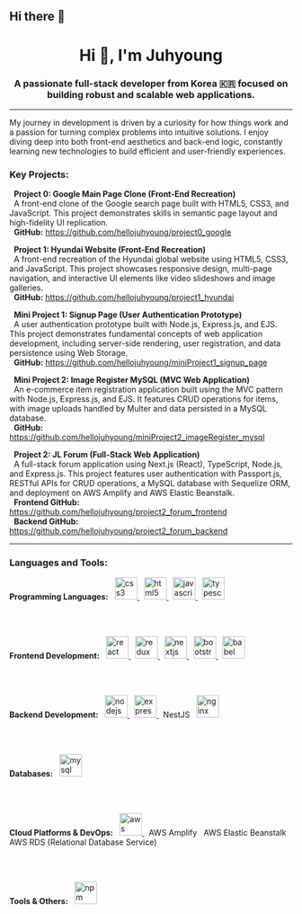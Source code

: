 ## Hi there 👋

<!--
**hellojuhyoung/hellojuhyoung** is a ✨ _special_ ✨ repository because its `README.md` (this file) appears on your GitHub profile.

Here are some ideas to get you started:

- 🔭 I’m currently working on ...
- 🌱 I’m currently learning ...
- 👯 I’m looking to collaborate on ...
- 🤔 I’m looking for help with ...
- 💬 Ask me about ...
- 📫 How to reach me: ...
- 😄 Pronouns: ...
- ⚡ Fun fact: ...
-->


<h1 align="center">Hi 👋, I'm Juhyoung</h1>
<h3 align="center">A passionate full-stack developer from Korea 🇰🇷 focused on building robust and scalable web applications.</h3>

---

<p align="left">
  My journey in development is driven by a curiosity for how things work and a passion for turning complex problems into intuitive solutions. I enjoy diving deep into both front-end aesthetics and back-end logic, constantly learning new technologies to build efficient and user-friendly experiences.
</p>

<h3 align="left">Key Projects:</h3>

<p align="left">
  <b>Project 0: Google Main Page Clone (Front-End Recreation)</b> <br>
  A front-end clone of the Google search page built with HTML5, CSS3, and JavaScript. This project demonstrates skills in semantic page layout and high-fidelity UI replication.<br>
  <b>GitHub:</b> <a href="https://github.com/hellojuhyoung/project0_google" target="_blank" rel="noreferrer">https://github.com/hellojuhyoung/project0_google</a>
</p>

<p align="left">
  <b>Project 1: Hyundai Website (Front-End Recreation)</b><br>
  A front-end recreation of the Hyundai global website using HTML5, CSS3, and JavaScript. This project showcases responsive design, multi-page navigation, and interactive UI elements like video slideshows and image galleries.<br>
  <b>GitHub:</b> <a href="https://github.com/hellojuhyoung/project1_hyundai" target="_blank" rel="noreferrer">https://github.com/hellojuhyoung/project1_hyundai</a>
</p>

<p align="left">
  <b>Mini Project 1: Signup Page (User Authentication Prototype)</b><br>
  A user authentication prototype built with Node.js, Express.js, and EJS. This project demonstrates fundamental concepts of web application development, including server-side rendering, user registration, and data persistence using Web Storage.<br>
  <b>GitHub:</b> <a href="https://github.com/hellojuhyoung/miniProject1_signup_page" target="_blank" rel="noreferrer">https://github.com/hellojuhyoung/miniProject1_signup_page</a>
</p>

<p align="left">
  <b>Mini Project 2: Image Register MySQL (MVC Web Application)</b><br>
  An e-commerce item registration application built using the MVC pattern with Node.js, Express.js, and EJS. It features CRUD operations for items, with image uploads handled by Multer and data persisted in a MySQL database.<br>
  <b>GitHub:</b> <a href="https://github.com/hellojuhyoung/miniProject2_imageRegister_mysql" target="_blank" rel="noreferrer">https://github.com/hellojuhyoung/miniProject2_imageRegister_mysql</a>
</p>

<p align="left">
  <b>Project 2: JL Forum (Full-Stack Web Application)</b><br>
  A full-stack forum application using Next.js (React), TypeScript, Node.js, and Express.js. This project features user authentication with Passport.js, RESTful APIs for CRUD operations, a MySQL database with Sequelize ORM, and deployment on AWS Amplify and AWS Elastic Beanstalk.<br>
  <b>Frontend GitHub:</b> <a href="https://github.com/hellojuhyoung/project2_forum_frontend" target="_blank" rel="noreferrer">https://github.com/hellojuhyoung/project2_forum_frontend</a><br>
  <b>Backend GitHub:</b> <a href="https://github.com/hellojuhyoung/project2_forum_backend" target="_blank" rel="noreferrer">https://github.com/hellojuhyoung/project2_forum_backend</a>
</p>

---

<h3 align="left">Languages and Tools:</h3>

<p align="left">
  <b>Programming Languages:</b> &nbsp; 
  <a href="https://www.w3schools.com/css/" target="_blank" rel="noreferrer"> <img src="https://cdn.jsdelivr.net/gh/devicons/devicon/icons/css3/css3-original-wordmark.svg" alt="css3" width="40" height="40"/> </a> &nbsp; 
  <a href="https://www.w3.org/html/" target="_blank" rel="noreferrer"> <img src="https://cdn.jsdelivr.net/gh/devicons/devicon/icons/html5/html5-original-wordmark.svg" alt="html5" width="40" height="40"/> </a> &nbsp; 
  <a href="https://developer.mozilla.org/en-US/docs/Web/JavaScript" target="_blank" rel="noreferrer"> <img src="https://cdn.jsdelivr.net/gh/devicons/devicon/icons/javascript/javascript-original.svg" alt="javascript" width="40" height="40"/> </a> &nbsp; 
  <a href="https://www.typescriptlang.org/" target="_blank" rel="noreferrer"> <img src="https://cdn.jsdelivr.net/gh/devicons/devicon/icons/typescript/typescript-original.svg" alt="typescript" width="40" height="40"/> </a>
  
  <br><br>
  
  <b>Frontend Development:</b> &nbsp; 
  <a href="https://reactjs.org/" target="_blank" rel="noreferrer"> <img src="https://cdn.jsdelivr.net/gh/devicons/devicon/icons/react/react-original-wordmark.svg" alt="react" width="40" height="40"/> </a> &nbsp; 
  <a href="https://redux.js.org" target="_blank" rel="noreferrer"> <img src="https://cdn.jsdelivr.net/gh/devicons/devicon/icons/redux/redux-original.svg" alt="redux" width="40" height="40"/> </a> &nbsp; 
  <a href="https://nextjs.org/" target="_blank" rel="noreferrer"> <img src="https://cdn.jsdelivr.net/gh/devicons/devicon/icons/nextjs/nextjs-original-wordmark.svg" alt="nextjs" width="40" height="40"/> </a> &nbsp; 
  <a href="https://getbootstrap.com" target="_blank" rel="noreferrer"> <img src="https://cdn.jsdelivr.net/gh/devicons/devicon/icons/bootstrap/bootstrap-plain-wordmark.svg" alt="bootstrap" width="40" height="40"/> </a> &nbsp; 
  <a href="https://babeljs.io/" target="_blank" rel="noreferrer"> <img src="https://cdn.jsdelivr.net/gh/devicons/devicon/icons/babel/babel-original.svg" alt="babel" width="40" height="40"/> </a>
  
  <br><br>
  
  <b>Backend Development:</b> &nbsp; 
  <a href="https://nodejs.org" target="_blank" rel="noreferrer"> <img src="https://cdn.jsdelivr.net/gh/devicons/devicon/icons/nodejs/nodejs-original-wordmark.svg" alt="nodejs" width="40" height="40"/> </a> &nbsp; 
  <a href="https://expressjs.com" target="_blank" rel="noreferrer"> <img src="https://cdn.jsdelivr.net/gh/devicons/devicon/icons/express/express-original-wordmark.svg" alt="express" width="40" height="40"/> </a> &nbsp; 
  NestJS &nbsp; <a href="https://www.nginx.com" target="_blank" rel="noreferrer"> <img src="https://cdn.jsdelivr.net/gh/devicons/devicon/icons/nginx/nginx-original.svg" alt="nginx" width="40" height="40"/> </a>
  
  <br><br>
  
  <b>Databases:</b> &nbsp; 
  <a href="https://www.mysql.com/" target="_blank" rel="noreferrer"> <img src="https://cdn.jsdelivr.net/gh/devicons/devicon/icons/mysql/mysql-original-wordmark.svg" alt="mysql" width="40" height="40"/> </a>
  
  <br><br>
  
  <b>Cloud Platforms & DevOps:</b> &nbsp; 
  <a href="https://aws.amazon.com" target="_blank" rel="noreferrer"> <img src="https://cdn.jsdelivr.net/gh/devicons/devicon/icons/amazonwebservices/amazonwebservices-original-wordmark.svg" alt="aws" width="40" height="40"/> </a> &nbsp; 
  AWS Amplify &nbsp; AWS Elastic Beanstalk &nbsp; AWS RDS (Relational Database Service)
  
  <br><br>
  
  <b>Tools & Others:</b> &nbsp; 
  <img src="https://img.shields.io/badge/npm-CB3837.svg?style=flat&logo=npm&logoColor=white" alt="npm" width="40" height="40"/>
</p>
